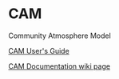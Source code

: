 # CAM
Community Atmosphere Model

[CAM User's Guide](https://ncar.github.io/CAM/doc/build/html/index.html)

[CAM Documentation wiki page](https://github.com/NCAR/CAM/wiki/Working-with-CAM-documentation-on-github-and-sphinx)
